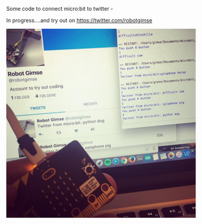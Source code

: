 Some code to connect micro:bit to twitter - 

In progress....and try out on https://twitter.com/robotgimse

<img src="https://github.com/larsgimse/microbit/blob/master/serial_read/twitter/microbit_twitter.png">

